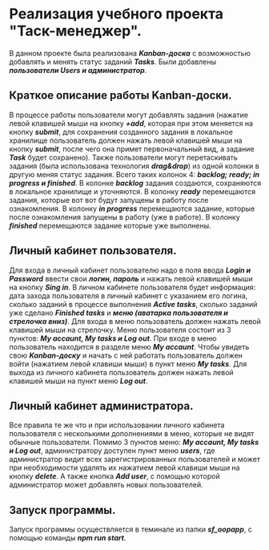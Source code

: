 # Реализация учебного проекта "Таск-менеджер". #
В данном проекте была реализована ***Kanban-доска*** с возможностью добавлять и 
менять статус заданий ***Tasks***. Были добавлены ***пользователи Users и
администратор***. 
## Краткое описание работы Kanban-доски. ##
В процессе работы пользователи могут добавлять задания (нажатие
левой клавишей мыши на кнопку ***+add***, которая при этом меняется на кнопку ***submit***, 
для сохранения созданного задания в локальное хранилище пользователь должен 
нажать левой клавишей мыши на кнопку ***submit***, после чего она примет 
первоначальный вид, а задание ***Task*** будет сохранено). Также пользователи могут перетаскивать 
задания (была использована технология ***drag&drop***) из одной колонки в другую меняя статус 
задания. Всего таких колонок 4: ***backlog; ready; in progress и finished***.
В колонке ***backlog*** задания создаются, сохраняются в локальное хранилище и уточняются.
В колонку ***ready*** перемещаются задания, которые вот вот будут запущены в работу 
после ознакомления.
В колонку ***in progress*** перемещаются задание, которые после ознакомления запущены 
в работу (уже в работе).
В колонку ***finished*** перемещаются задание которые уже выполнены.

## Личный кабинет пользователя. ##

Для входа в личный кабинет пользователю надо в поля ввода 
***Login и Password*** ввести свои ***логин, пароль*** и нажать левой клавишей мыши 
на кнопку ***Sing in***. В личном кабинете пользователя будет информация:
дата захода пользователя в личный кабинет с указанием его логина, сколько
заданий в процессе выполнения ***Active tasks***, сколько заданий уже сделано 
***Finished tasks*** и ***меню (аватарка пользователя и стрелочка вниз)***.
Для входа в меню пользователь должен нажать левой клавишей мыши на стрелочку.
Меню пользователя состоит из 3 пунктов: ***My accaunt, My tasks и Log out***.
При входе в меню пользователь находится в разделе меню ***My accaunt***. Чтобы увидеть
свою ***Kanban-доску*** и начать с ней работать пользователь должен войти (нажатием
левой клавиши мыши) в пункт меню ***My tasks***. Для выхода из личного кабинета
пользователь должен нажать левой клавишей мыши на пункт меню ***Log out***.

## Личный кабинет администратора. ##

Все правила те же что и при использовании личного кабинета пользователя с несколькими
дополнениями в меню, которые не видят обычные пользователи.
Помимо 3 пунктов меню: ***My accaunt, My tasks и Log out***, администратору доступен 
пункт меню ***users***, где администратор видит всех зарегистрированных пользователей
и может при необходимости удалять их нажатием левой клавиши мыши на кнопку ***delete***.
А также кнопка ***Add user***, с помощью которой администратор может добавлять новых
пользователей.

## Запуск программы. ##

Запуск программы осуществляется в теминале из папки ***sf_oopapp***, с помощью команды
***npm run start***.
